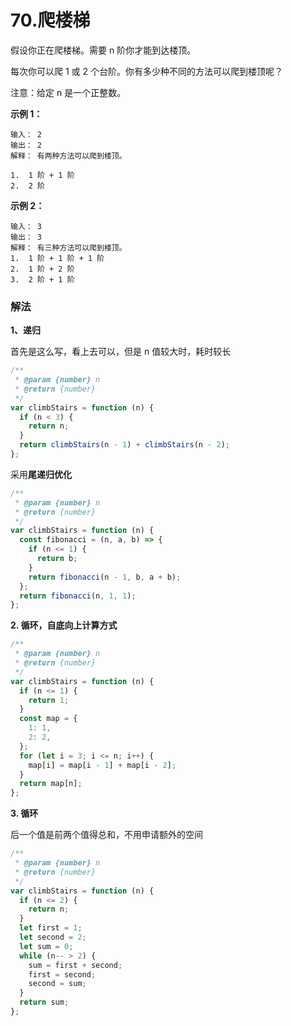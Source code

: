 # 70.爬楼梯

假设你正在爬楼梯。需要 n 阶你才能到达楼顶。

每次你可以爬 1 或 2 个台阶。你有多少种不同的方法可以爬到楼顶呢？

注意：给定 n 是一个正整数。

**示例 1：**

```
输入： 2
输出： 2
解释： 有两种方法可以爬到楼顶。

1.  1 阶 + 1 阶
2.  2 阶
```

**示例 2：**

```
输入： 3
输出： 3
解释： 有三种方法可以爬到楼顶。
1.  1 阶 + 1 阶 + 1 阶
2.  1 阶 + 2 阶
3.  2 阶 + 1 阶
```

### 解法

**1、递归**

首先是这么写，看上去可以，但是 n 值较大时，耗时较长

```js
/**
 * @param {number} n
 * @return {number}
 */
var climbStairs = function (n) {
  if (n < 3) {
    return n;
  }
  return climbStairs(n - 1) + climbStairs(n - 2);
};
```

采用**尾递归优化**

```js
/**
 * @param {number} n
 * @return {number}
 */
var climbStairs = function (n) {
  const fibonacci = (n, a, b) => {
    if (n <= 1) {
      return b;
    }
    return fibonacci(n - 1, b, a + b);
  };
  return fibonacci(n, 1, 1);
};
```

**2. 循环，自底向上计算方式**

```js
/**
 * @param {number} n
 * @return {number}
 */
var climbStairs = function (n) {
  if (n <= 1) {
    return 1;
  }
  const map = {
    1: 1,
    2: 2,
  };
  for (let i = 3; i <= n; i++) {
    map[i] = map[i - 1] + map[i - 2];
  }
  return map[n];
};
```

**3. 循环**

后一个值是前两个值得总和，不用申请额外的空间

```js
/**
 * @param {number} n
 * @return {number}
 */
var climbStairs = function (n) {
  if (n <= 2) {
    return n;
  }
  let first = 1;
  let second = 2;
  let sum = 0;
  while (n-- > 2) {
    sum = first + second;
    first = second;
    second = sum;
  }
  return sum;
};
```
